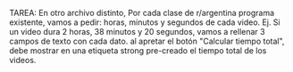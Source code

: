 TAREA: En otro archivo distinto,
Por cada clase de r/argentina programa existente, vamos a pedir:
horas, minutos y segundos de cada video. Ej. Si un video dura
2 horas, 38 minutos y 20 segundos, vamos a rellenar 3 campos de texto con cada dato.
al apretar el botón "Calcular tiempo total", debe mostrar en una etiqueta strong pre-creado el tiempo total de los videos.
